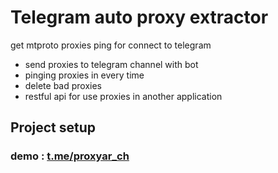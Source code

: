 <h1>Telegram auto proxy extractor</h1>
<p>get mtproto proxies ping for connect to telegram</p>
<ul>
  <li>send proxies to telegram channel with bot</li>
  <li>pinging proxies in every time</li>
  <li>delete bad proxies</li>
  <li>restful api for use proxies in another application</li>
</ul>
<h2>Project setup</h2>

<h3>demo : <a href="t.me/proxyar_ch">t.me/proxyar_ch</a></h3>
